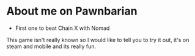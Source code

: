 # About me on Pawnbarian

- First one to beat Chain X with Nomad

This game isn't really known so I would like to tell you to try it out, it's on steam and mobile and its really fun.

